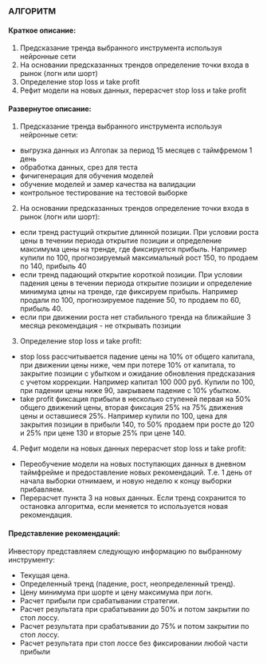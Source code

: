 ### АЛГОРИТМ

#### Краткое описание:
1) Предсказание тренда выбранного инструмента используя нейронные сети
2) На основании предсказанных трендов определение точки входа в рынок (логн или шорт)
3) Определение stop loss и take profit
4) Рефит модели на новых данных, перерасчет stop loss и take profit

#### Развернутое описание:
1) Предсказание тренда выбранного инструмента используя нейронные сети:
* выгрузка данных из Алгопак за период 15 месяцев с таймфремом 1 день
* обработка данных, срез для теста
* фичигенерация для обучения моделей
* обучение моделей и замер качества на валидации
* контрольное тестирование на тестовой выборке

2) На основании предсказанных трендов определение точки входа в рынок (логн или шорт):
* если тренд растущий открытие длинной позиции. При условии роста цены в течении периода открытие позиции и определение максимума цены на тренде, где фиксируется прибыль. Например купили по 100, прогнозируемый максимальный рост 150, то продаем по 140, прибыль 40
* если тренд падающий открытие короткой позиции. При условии падения цены в течении периода открытие позиции и определение минимума цены на тренде, где фиксируем прибыль. Например продали по 100, прогнозируемое падение 50, то продаем по 60, прибыль 40.
* если при движении роста нет стабильного тренда на ближайшие 3 месяца рекомендация - не открывать позиции

3) Определение stop loss и take profit:
* stop loss рассчитывается падение цены на 10% от общего капитала, при движении цены ниже, чем при потере 10% от капитала, то закрытие позиции с убытком и ожидание обновления предсказания с учетом коррекции. Например капитал 100 000 руб. Купили по 100, при падении цены ниже 90, закрываем падение с 10% убытком.
* take profit фиксация прибыли в несколько ступеней первая на 50% общего движений цены, вторая фиксация 25% на 75% движения цены и оставшиеся 25%. Например купили по 100, цена для закрытия позиции в прибыли 140, то 50% продаем при росте до 120 и 25% при цене 130 и вторые 25% при цене 140.

4) Рефит модели на новых данных перерасчет stop loss и take profit:
* Переобучение модели на новых поступающих данных в дневном таймфрейме и предоставление новых рекомендаций. Т.е. 1 день от начала  выборки отнимаем, и новую неделю к концу выборки прибавляем.
* Перерасчет пункта 3 на новых данных. Если тренд сохранится то остановка алгоритма, если меняется то используется новая рекомендация.

#### Представление рекомендаций:

Инвестору представляем следующую информацию по выбранному инструменту:
* Текущая цена.
* Определенный тренд (падение, рост, неопределенный тренд).
* Цену минимума при шорте и цену максимума при логн.
* Расчет прибыли при срабатывании стратегии.
* Расчет результата при срабатывании до 50% и потом закрытии по стоп лоссу.
* Расчет результата при срабатывании до 75% и потом закрытии по стоп лоссу.
* Расчет результата при стоп лоссе без фиксировании любой части прибыли
